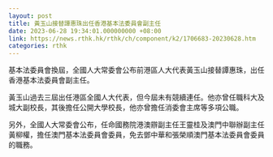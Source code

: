 ```yaml
---
layout: post
title: 黃玉山接替譚惠珠出任香港基本法委員會副主任
date: 2023-06-28 19:34:01.000000000 +08:00
link: https://news.rthk.hk/rthk/ch/component/k2/1706683-20230628.htm
categories: rthk
---
```


基本法委員會換屆，全國人大常委會公布前港區人大代表黃玉山接替譚惠珠，出任香港基本法委員會副主任。

黃玉山過去三屆出任港區全國人大代表，但今屆未有競續連任。他亦曾任職科大及城大副校長，其後擔任公開大學校長，他亦曾擔任消委會主席等多項公職。

另外，全國人大常委會公布，任命國務院港澳辧副主任王靈桂及澳門中聯辦副主任黃柳權，擔任澳門基本法委員會委員，免去鄧中華和張榮順澳門基本法委員會委員的職務。
